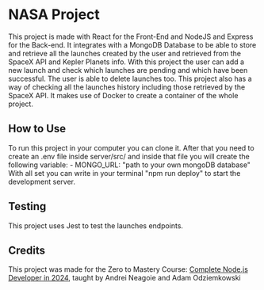# NASA Project

This project is made with React for the Front-End and NodeJS and Express for the Back-end. It integrates with a MongoDB Database to be able to store and retrieve all the launches created by the user and retrieved from the SpaceX API and Kepler Planets info. With this project the user can add a new launch and check which launches are pending and which have been successful. The user is able to delete launches too. This project also has a way of checking all the launches history including those retrieved by the SpaceX API. It makes use of Docker to create a container of the whole project.

## How to Use

To run this project in your computer you can clone it. After that you need to create an .env file inside server/src/ and inside that file you will create the following variable:
    - MONGO_URL: "path to your own mongoDB database"
With all set you can write in your terminal "npm run deploy" to start the development server.

## Testing

This project uses Jest to test the launches endpoints.

## Credits

This project was made for the Zero to Mastery Course: [Complete Node.js Developer in 2024](https://zerotomastery.io/courses/learn-node-js/), taught by Andrei Neagoie and Adam Odziemkowski

